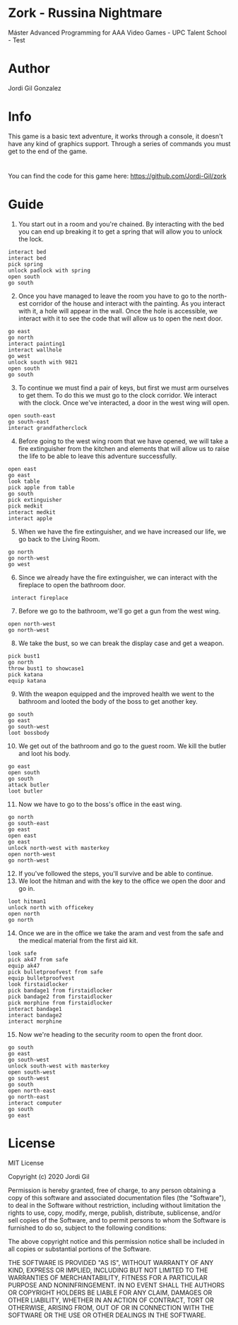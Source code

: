 
# Zork - Russina Nightmare
Máster Advanced Programming for AAA Video Games - UPC Talent School - Test
#
# Author
Jordi Gil Gonzalez
#
# Info
This game is a basic text adventure, it works through a console, it doesn't have any kind of graphics support. Through a series of commands you must get to the end of the game.
# 
You can find the code for this game here: https://github.com/Jordi-Gil/zork
# Guide
1. You start out in a room and you're chained. By interacting with the bed you can end up breaking it to get a spring that will allow you to unlock the lock.
```
interact bed
interact bed
pick spring
unlock padlock with spring
open south
go south
```
2. Once you have managed to leave the room you have to go to the north-est corridor of the house and interact with the painting. As you interact with it, a hole will appear in the wall. Once the hole is accessible, we interact with it to see the code that will allow us to open the next door.
```
go east
go north
interact painting1
interact wallhole
go west
unlock south with 9821
open south
go south
```
3. To continue we must find a pair of keys, but first we must arm ourselves to get them. To do this we must go to the clock corridor. We interact with the clock. Once we've interacted, a door in the west wing will open.
```
open south-east
go south-east
interact grandfatherclock
```
4. Before going to the west wing room that we have opened, we will take a fire extinguisher from the kitchen and elements that will allow us to raise the life to be able to leave this adventure successfully.
```
open east
go east
look table
pick apple from table
go south
pick extinguisher
pick medkit
interact medkit
interact apple
``` 
5. When we have the fire extinguisher, and we have increased our life, we go back to the Living Room.
```
go north
go north-west
go west
```
6. Since we already have the fire extinguisher, we can interact with the fireplace to open the bathroom door.
```
 interact fireplace
```
7. Before we go to the bathroom, we'll go get a gun from the west wing.
```
open north-west
go north-west
```
8. We take the bust, so we can break the display case and get a weapon.
```
pick bust1
go north
throw bust1 to showcase1
pick katana
equip katana
```
9. With the weapon equipped and the improved health we went to the bathroom and looted the body of the boss to get another key.
```
go south
go east
go south-west
loot bossbody
``` 
10. We get out of the bathroom and go to the guest room. We kill the butler and loot his body.
```
go east
open south
go south
attack butler
loot butler
```
11. Now we have to go to the boss's office in the east wing.
```
go north
go south-east
go east
open east
go east
unlock north-west with masterkey
open north-west
go north-west
```
12. If you've followed the steps, you'll survive and be able to continue.
13. We loot the hitman and with the key to the office we open the door and go in.
```
loot hitman1
unlock north with officekey
open north
go north
```
14. Once we are in the office we take the aram and vest from the safe and the medical material from the first aid kit.
```
look safe
pick ak47 from safe
equip ak47
pick bulletproofvest from safe
equip bulletproofvest
look firstaidlocker
pick bandage1 from firstaidlocker
pick bandage2 from firstaidlocker
pick morphine from firstaidlocker
interact bandage1
interact bandage2
interact morphine
```
15. Now we're heading to the security room to open the front door.
 ```
go south
go east
go south-west
unlock south-west with masterkey
open south-west
go south-west
go south
open north-east
go north-east
interact computer
go south
go east
 ```
#
# License
MIT License

Copyright (c) 2020 Jordi Gil

Permission is hereby granted, free of charge, to any person obtaining a copy
of this software and associated documentation files (the "Software"), to deal
in the Software without restriction, including without limitation the rights
to use, copy, modify, merge, publish, distribute, sublicense, and/or sell
copies of the Software, and to permit persons to whom the Software is
furnished to do so, subject to the following conditions:

The above copyright notice and this permission notice shall be included in all
copies or substantial portions of the Software.

THE SOFTWARE IS PROVIDED "AS IS", WITHOUT WARRANTY OF ANY KIND, EXPRESS OR
IMPLIED, INCLUDING BUT NOT LIMITED TO THE WARRANTIES OF MERCHANTABILITY,
FITNESS FOR A PARTICULAR PURPOSE AND NONINFRINGEMENT. IN NO EVENT SHALL THE
AUTHORS OR COPYRIGHT HOLDERS BE LIABLE FOR ANY CLAIM, DAMAGES OR OTHER
LIABILITY, WHETHER IN AN ACTION OF CONTRACT, TORT OR OTHERWISE, ARISING FROM,
OUT OF OR IN CONNECTION WITH THE SOFTWARE OR THE USE OR OTHER DEALINGS IN THE
SOFTWARE.
